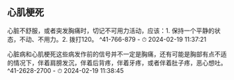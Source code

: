 ## 心肌梗死


心脏不舒服，或者突发胸痛时，切记不可用力活动，应该：1. 保持一个平静的状态，不动、不用力。2. 拨打120。 ^41-766-879
    - ⏱ 2024-02-19 11:37:21 

心脏病和心肌梗死这些病发作前的信号并不一定是胸痛，还有可能是胸部有点不适的情况下，伴着肩膀发沉，伴着后背疼，伴着牙疼，或者伴着肚子疼，恶心想吐。 ^41-2628-2700
    - ⏱ 2024-02-19 11:38:45